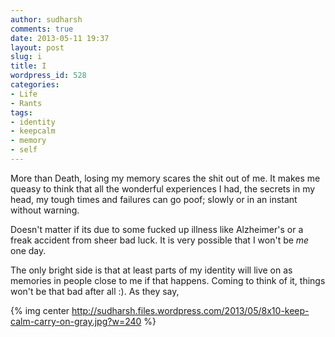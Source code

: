 ```yaml
---
author: sudharsh
comments: true
date: 2013-05-11 19:37
layout: post
slug: i
title: I
wordpress_id: 528
categories:
- Life
- Rants
tags:
- identity
- keepcalm
- memory
- self
---
```


More than Death, losing my memory scares the shit out of me.
It makes me queasy to think that all the wonderful experiences I had, the secrets in my head, my tough times and failures can go poof; slowly or in an instant without warning.

Doesn't matter if its due to some fucked up illness like Alzheimer's or a freak accident from sheer bad luck. It is very possible that I won't be _me_ one day.

The only bright side is that at least parts of my identity will live on as memories in people close to me if that happens. Coming to think of it, things won't be that bad after all :). As they say,

{% img center http://sudharsh.files.wordpress.com/2013/05/8x10-keep-calm-carry-on-gray.jpg?w=240 %}


